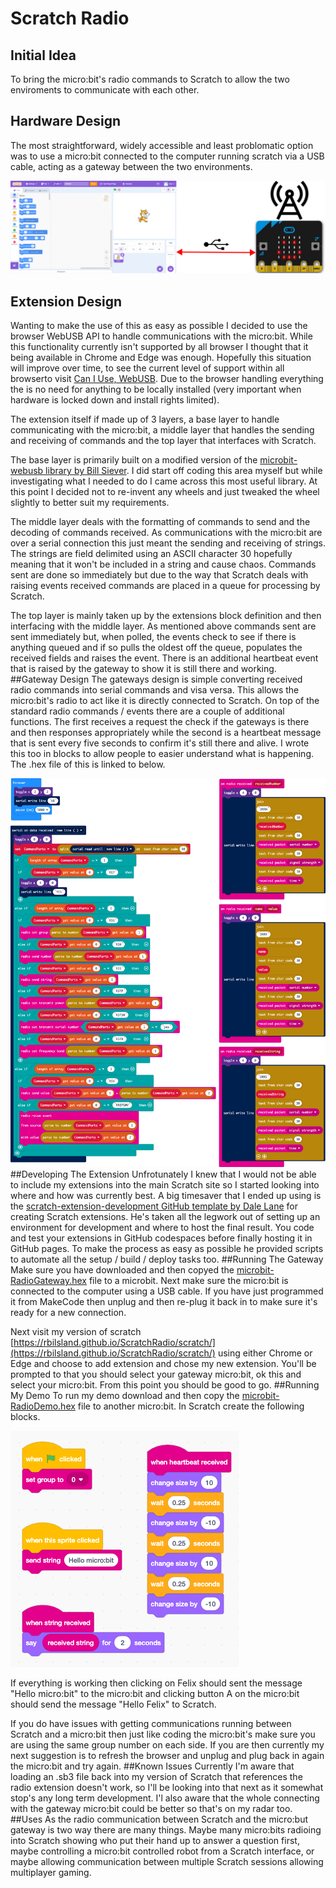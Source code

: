 # Scratch Radio
## Initial Idea
To bring the micro:bit's radio commands to Scratch to allow the two enviroments to communicate with each other.
## Hardware Design
The most straightforward, widely accessible and least problomatic option was to use a micro:bit connected to the computer running scratch via a USB cable, acting as a gateway between the two environments.

![A diagram representing the Scratch environment being connected to a micro:bit over a USB cable](./images/Scratch_USB_microbit.png)
## Extension Design
Wanting to make the use of this as easy as possible I decided to use the browser WebUSB API to handle communications with the micro:bit. While this functionality currently isn't supported by all browser I thought that it being available in Chrome and Edge was enough. Hopefully this situation will improve over time, to see the current level of support within all browserto visit [Can I Use, WebUSB](https://caniuse.com/webusb). Due to the browser handling everything the is no need for anything to be locally installed (very important when hardware is locked down and install rights limited).

The extension itself if made up of 3 layers, a base layer to handle communicating with the micro:bit, a middle layer that handles the sending and receiving of commands and the top layer that interfaces with Scratch.

The base layer is primarily built on a modified version of the [microbit-webusb library by Bill Siever](https://github.com/bsiever/microbit-webusb). I did start off coding this area myself but while investigating what I needed to do I came across this most useful library. At this point I decided not to re-invent any wheels and just tweaked the wheel slightly to better suit my requirements.

The middle layer deals with the formatting of commands to send and the decoding of commands received. As communications with the micro:bit are over a serial connection this just meant the sending and receiving of strings. The strings are field delimited using an ASCII character 30 hopefully meaning that it won't be included in a string and cause chaos. Commands sent are done so immediately but due to the way that Scratch deals with raising events received commands are placed in a queue for processing by Scratch.

The top layer is mainly taken up by the extensions block definition and then interfacing with the middle layer. As mentioned above commands sent are sent immediately but, when polled, the events check to see if there is anything queued and if so pulls the oldest off the queue, populates the received fields and raises the event. There is an additional heartbeat event that is raised by the gateway to show it is still there and working.
##Gateway Design
The gateways design is simple converting received radio commands into serial commands and visa versa. This allows the micro:bit's radio to act like it is directly connected to Scratch. On top of the standard radio commands / events there are a couple of additional functions. The first receives a request the check if the gateways is there and then responses appropriately while the second is a heartbeat message that is sent every five seconds to confirm it's still there and alive. I wrote this too in blocks to allow people to easier understand what is happening. The .hex file of this is linked to below.

![An image showing the block code that makes up the gateway](./images/Microbit_Gateway_Blocks.png)
##Developing The Extension
Unfrotunately I knew that I would not be able to include my extensions into the main Scratch site so I started looking into where and how was currently best. A big timesaver that I ended up using is the [scratch-extension-development GitHub template by Dale Lane](https://github.com/dalelane/scratch-extension-development) for creating Scratch extensions. He's taken all the legwork out of setting up an environment for development and where to host the final result. You code and test your extensions in GitHub codespaces before finally hosting it in GitHub pages. To make the process as easy as possible he provided scripts to automate all the setup / build / deploy tasks too.
##Running The Gateway
Make sure you have downloaded and then copyed the [microbit-RadioGateway.hex](https://github.com/RBilsland/ScratchRadio/blob/main/hex/microbit-RadioGateway.hex?raw=True) file to a microbit. Next make sure the micro:bit is connected to the computer using a USB cable. If you have just programmed it from MakeCode then unplug and then re-plug it back in to make sure it's ready for a new connection.

Next visit my version of scratch [https://rbilsland.github.io/ScratchRadio/scratch/](https://rbilsland.github.io/ScratchRadio/scratch/) using either Chrome or Edge and choose to add extension and chose my new extension. You'll be prompted to that you should select your gateway micro:bit, ok this and select your micro:bit. From this point you should be good to go.
##Running My Demo
To run my demo download and then copy the [microbit-RadioDemo.hex](https://github.com/RBilsland/ScratchRadio/blob/main/hex/microbit-RadioDemo.hex?raw=True) file to another micro:bit. In Scratch create the following blocks.

![Scratch micro:bit radio demo blocks](./images/Scratch_Demo_Blocks.png)

If everything is working then clicking on Felix should sent the message "Hello micro:bit" to the micro:bit and clicking button A on the micro:bit should send the message "Hello Felix" to Scratch.

If you do have issues with getting communications running between Scratch and a micro:bit then just like coding the micro:bit's make sure you are using the same group number on each side. If you are then currently my next suggestion is to refresh the browser and unplug and plug back in again the micro:bit and try again.
##Known Issues
Currently I'm aware that loading an .sb3 file back into my version of Scratch that references the radio extension doesn't work, so I'll be looking into that next as it somewhat stop's any long term development. I'l also aware that the whole connecting with the gateway micro:bit could be better so that's on my radar too.
##Uses
As the radio communication between Scratch and the micro:but gateway is two way there are many things. Maybe many micro:bits radioing into Scratch showing who put their hand up to answer a question first, maybe controlling a micro:bit controlled robot from a Scratch interface, or maybe allowing communication between multiple Scratch sessions allowing multiplayer gaming.